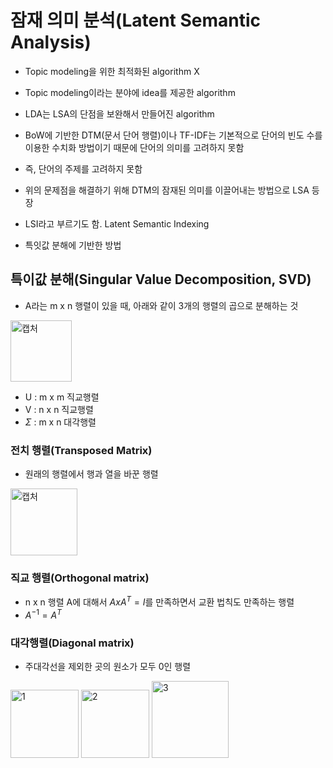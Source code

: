 # 잠재 의미 분석(Latent Semantic Analysis)

- Topic modeling을 위한 최적화된 algorithm X
- Topic modeling이라는 분야에 idea를 제공한 algorithm
- LDA는 LSA의 단점을 보완해서 만들어진 algorithm

- BoW에 기반한 DTM(문서 단어 행렬)이나 TF-IDF는 기본적으로 단어의 빈도 수를 이용한 수치화 방법이기 때문에 단어의 의미를 고려하지 못함
- 즉, 단어의 주제를 고려하지 못함
- 위의 문제점을 해결하기 위해 DTM의 잠재된 의미를 이끌어내는 방법으로 LSA 등장
- LSI라고 부르기도 함. Latent Semantic Indexing
- 특잇값 분해에 기반한 방법

## 특이값 분해(Singular Value Decomposition, SVD)

- A라는 m x n 행렬이 있을 때, 아래와 같이 3개의 행렬의 곱으로 분해하는 것

<img width="98" alt="캡처" src="https://user-images.githubusercontent.com/80622859/201514753-78a2a91a-9fd0-48f9-8913-2e3380281222.PNG">

- U : m x m 직교행렬
- V : n x n 직교행렬
- $\Sigma$ : m x n 대각행렬

### 전치 행렬(Transposed Matrix)
- 원래의 행렬에서 행과 열을 바꾼 행렬

<img width="107" alt="캡처" src="https://user-images.githubusercontent.com/80622859/201514823-f4ce191e-a25f-4e0a-bcc2-5e23c01bda2b.PNG">

### 직교 행렬(Orthogonal matrix)
- n x n 행렬 A에 대해서 $A x A^T = I$를 만족하면서 교환 법칙도 만족하는 행렬
- $A^{-1} = A^T$

### 대각행렬(Diagonal matrix)
- 주대각선을 제외한 곳의 원소가 모두 0인 행렬

<img width="109" alt="1" src="https://user-images.githubusercontent.com/80622859/201514958-dbd74f4a-d32c-4080-a34c-43216104203f.PNG">

<img width="109" alt="2" src="https://user-images.githubusercontent.com/80622859/201514960-d339ee97-87ab-49a8-a205-3ea6d50c05b2.PNG">

<img width="123" alt="3" src="https://user-images.githubusercontent.com/80622859/201514963-186d955c-ccbc-4565-bed8-4f1deaf442f6.png">





